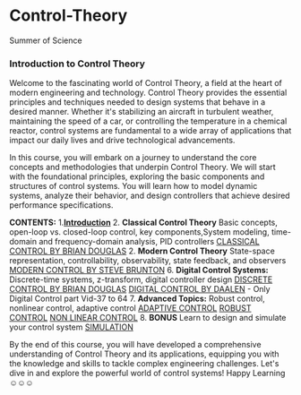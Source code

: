 # Control-Theory
Summer of Science
### Introduction to Control Theory

Welcome to the fascinating world of Control Theory, a field at the heart of modern engineering and technology. Control Theory provides the essential principles and techniques needed to design systems that behave in a desired manner. Whether it's stabilizing an aircraft in turbulent weather, maintaining the speed of a car, or controlling the temperature in a chemical reactor, control systems are fundamental to a wide array of applications that impact our daily lives and drive technological advancements.

In this course, you will embark on a journey to understand the core concepts and methodologies that underpin Control Theory. We will start with the foundational principles, exploring the basic components and structures of control systems. You will learn how to model dynamic systems, analyze their behavior, and design controllers that achieve desired performance specifications.


**CONTENTS:**
1.**[Introduction](https://www.youtube.com/watch?v=lBC1nEq0_nk)**
2. **Classical Control Theory** Basic concepts, open-loop vs. closed-loop control, key components,System modeling, time-domain and frequency-domain analysis, PID controllers
[CLASSICAL CONTROL BY BRIAN DOUGLAS](https://www.youtube.com/watch?v=oBc_BHxw78s&list=PLUMWjy5jgHK1NC52DXXrriwihVrYZKqjk&ab_channel=BrianDouglas)
2. **Modern Control Theory** State-space representation, controllability, observability, state feedback, and observers
[MODERN CONTROL BY STEVE BRUNTON](https://www.youtube.com/playlist?list=PLMrJAkhIeNNR20Mz-VpzgfQs5zrYi085m)
6. **Digital Control Systems:** Discrete-time systems, z-transform, digital controller design
[DISCRETE CONTROL BY BRIAN DOUGLAS](https://www.youtube.com/watch?v=14cMhrp5wlk&list=PLUMWjy5jgHK0MLv6Ksf-NHi7Ur8NRNU4Z&ab_channel=BrianDouglas)
[DIGITAL CONTROL BY DAALEN](https://www.youtube.com/playlist?list=PLCkNIs2gL3BGNABrGrXOuyZCRLJqVB8vB) - Only Digital Control part Vid-37 to 64
7. **Advanced Topics:** Robust control, nonlinear control, adaptive control
[ADAPTIVE CONTROL](https://www.youtube.com/watch?v=wJsWF9q3ARQ&ab_channel=TanselYucelen)
[ROBUST CONTROL](https://www.youtube.com/playlist?list=PLn8PRpmsu08qFLMfgTEzR8DxOPE7fBiin)
[NON LINEAR CONTROL](https://www.youtube.com/playlist?list=PLhdVEDm7SZ-MqSUpBw78Cb2BmI142R2VA)
8. **BONUS** Learn to design and simulate your control system
[SIMULATION](https://www.youtube.com/watch?v=WkKZ5311YYI&ab_channel=MATLAB) 

By the end of this course, you will have developed a comprehensive understanding of Control Theory and its applications, equipping you with the knowledge and skills to tackle complex engineering challenges. Let's dive in and explore the powerful world of control systems!
Happy Learning ☺☺☺
